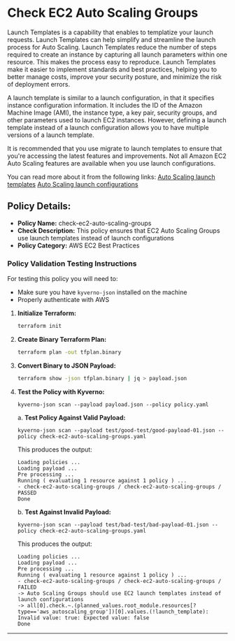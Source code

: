 # Check EC2 Auto Scaling Groups

Launch Templates is a capability that enables to templatize your launch requests. Launch Templates can help simplify and streamline the launch process for Auto Scaling. Launch Templates reduce the number of steps required to create an instance by capturing all launch parameters within one resource. This makes the process easy to reproduce. Launch Templates make it easier to implement standards and best practices, helping you to better manage costs, improve your security posture, and minimize the risk of deployment errors.

A launch template is similar to a launch configuration, in that it specifies instance configuration information. It includes the ID of the Amazon Machine Image (AMI), the instance type, a key pair, security groups, and other parameters used to launch EC2 instances. However, defining a launch template instead of a launch configuration allows you to have multiple versions of a launch template.

It is recommended that you use migrate to launch templates to ensure that you're accessing the latest features and improvements. Not all Amazon EC2 Auto Scaling features are available when you use launch configurations. 

You can read more about it from the following links:
[Auto Scaling launch templates](https://docs.aws.amazon.com/autoscaling/ec2/userguide/launch-templates.html)
[Auto Scaling launch configurations](https://docs.aws.amazon.com/autoscaling/ec2/userguide/launch-configurations.html)

## Policy Details:

- **Policy Name:** check-ec2-auto-scaling-groups
- **Check Description:** This policy ensures that EC2 Auto Scaling Groups use launch templates instead of launch configurations
- **Policy Category:** AWS EC2 Best Practices

### Policy Validation Testing Instructions

For testing this policy you will need to:
- Make sure you have `kyverno-json` installed on the machine 
- Properly authenticate with AWS

1. **Initialize Terraform:**
    ```bash
    terraform init
    ```

2. **Create Binary Terraform Plan:**
    ```bash
    terraform plan -out tfplan.binary
    ```

3. **Convert Binary to JSON Payload:**
    ```bash
    terraform show -json tfplan.binary | jq > payload.json
    ```

4. **Test the Policy with Kyverno:**
    ```
    kyverno-json scan --payload payload.json --policy policy.yaml
    ```

    a. **Test Policy Against Valid Payload:**
    ```
    kyverno-json scan --payload test/good-test/good-payload-01.json --policy check-ec2-auto-scaling-groups.yaml 
    ```

    This produces the output:
    ```
    Loading policies ...
    Loading payload ...
    Pre processing ...
    Running ( evaluating 1 resource against 1 policy ) ...
    - check-ec2-auto-scaling-groups / check-ec2-auto-scaling-groups /  PASSED
    Done
    ```

    b. **Test Against Invalid Payload:**
    ```
    kyverno-json scan --payload test/bad-test/bad-payload-01.json --policy check-ec2-auto-scaling-groups.yaml 
    ```

    This produces the output:
    ```
    Loading policies ...
    Loading payload ...
    Pre processing ...
    Running ( evaluating 1 resource against 1 policy ) ...
    - check-ec2-auto-scaling-groups / check-ec2-auto-scaling-groups /  FAILED
    -> Auto Scaling Groups should use EC2 launch templates instead of launch configurations
    -> all[0].check.~.(planned_values.root_module.resources[?type=='aws_autoscaling_group'])[0].values.(!launch_template): Invalid value: true: Expected value: false
    Done
    ```

---